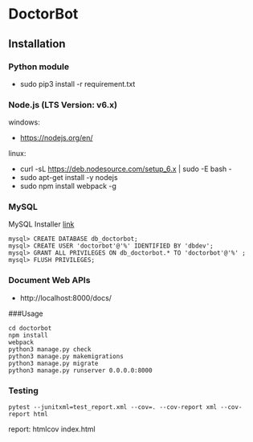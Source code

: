 # DoctorBot

## Installation
### Python module
* sudo pip3 install -r requirement.txt

### Node.js (LTS Version: v6.x)
windows:
* https://nodejs.org/en/

linux: 
* curl -sL https://deb.nodesource.com/setup_6.x | sudo -E bash -
* sudo apt-get install -y nodejs
* sudo npm install webpack -g

### MySQL
MySQL Installer [link](http://dev.mysql.com/downloads/installer/)
```
mysql> CREATE DATABASE db_doctorbot;
mysql> CREATE USER 'doctorbot'@'%' IDENTIFIED BY 'dbdev';
mysql> GRANT ALL PRIVILEGES ON db_doctorbot.* TO 'doctorbot'@'%' ;
mysql> FLUSH PRIVILEGES;
```

### Document Web APIs
* http://localhost:8000/docs/

###Usage
```
cd doctorbot
npm install
webpack
python3 manage.py check
python3 manage.py makemigrations
python3 manage.py migrate
python3 manage.py runserver 0.0.0.0:8000
```

### Testing
```
pytest --junitxml=test_report.xml --cov=. --cov-report xml --cov-report html
```
report: htmlcov index.html

